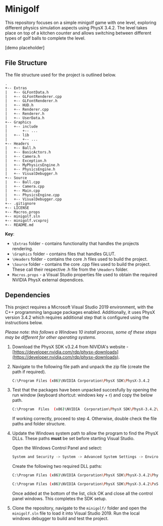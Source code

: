 # Minigolf

This repository focuses on a simple minigolf game with one level, exploring different physics simulation aspects using PhysX 3.4.2. The level takes place on top of a kitchen counter and allows switching between different types of golf balls to complete the level.

[demo placeholder]

## File Structure

The file structure used for the project is outlined below.

```pseudocode
.
+-- Extras
|   +-- GLFontData.h
|   +-- GLFontRenderer.cpp
|   +-- GLFontRenderer.h
|   +-- HUD.h
|   +-- Renderer.cpp
|   +-- Renderer.h
|   +-- UserData.h
+-- Graphics
|   +-- include
|       +-- ...
|   +-- lib
|       +-- ...
+-- Headers
|   +-- Ball.h
|   +-- BasicActors.h
|   +-- Camera.h
|   +-- Exception.h
|   +-- MyPhysicsEngine.h
|   +-- PhysicsEngine.h
|   +-- VisualDebugger.h
+-- Source
|   +-- Ball.cpp
|   +-- Camera.cpp
|   +-- Main.cpp
|   +-- PhysicsEngine.cpp
|   +-- VisualDebugger.cpp
+-- .gitignore
+-- LICENSE
+-- Macros.props
+-- minigolf.sln
+-- minigolf.vcxproj
+-- README.md
```

__Key__:

- `\Extras` folder - contains functionality that handles the projects rendering.
- `\Graphics` folder - contains files that handles GLUT.
- `\Headers` folder - contains the core .h files used to build the project.
- `\Source` folder - contains the core .cpp files used to build the project. These call their respective .h file from the `\Headers` folder.
- `Macros.props` - a Visual Studio properties file used to obtain the required NVIDIA PhysX external dependices.

## Dependencies

This project requires a Microsoft Visual Studio 2019 environment, with the C++ programming language packages enabled. Additionally, it uses PhysX version 3.4.2 which requires additional step that is configured using the instructions below.

_Please note: this follows a Windows 10 install process, some of these steps may be different for other operating systems._

1. Download the PhysX SDK v3.2.4 from NIVIDIA's website - [https://developer.nvidia.com/rdp/physx-downloads](https://developer.nvidia.com/rdp/physx-downloads).

2. Navigate to the following file path and unpack the zip file (create the path if required).

    ```bash
    C:\Program Files (x86)\NVIDIA Corporation\PhysX SDK\PhysX-3.4.2
    ```
  
3. Test that the packages have been unpacked succesfully by opening the run window (keyboard shortcut: windows key + r) and copy the below path.

    ```bash
    C:\Program  Files  (x86)\NVIDIA  Corporation\PhysX SDK\PhysX-3.4.2\PxShared\bin\vc15win64
    ```

    If working correctly, proceed to step 4. Otherwise, double check the file paths and folder structure.

4. Update the Windows system path to allow the program to find the PhysX DLLs. These paths __must__ be set before starting Visual Studio.

    Open the Windows Control Panel and select:

    ```bash
    System and Security -> System -> Advanced System Settings -> Environment Variables-> User variables for [user] -> Path -> New
    ```

    Create the following two required DLL paths:

    ```bash
    C:\Program Files (x86)\NVIDIA Corporation\PhysX SDK\PhysX-3.4.2\PhysX_3.4\Bin\vc15win64

    C:\Program Files (x86)\NVIDIA Corporation\PhysX SDK\PhysX-3.4.2\PxShared\bin\vc15win64
    ```

    Once added at the bottom of the list, click OK and close all the control panel windows. This completes the SDK setup.

5. Clone the repository, navigate to the `minigolf/` folder and open the `minigolf.sln` file to load it into Visual Studio 2019. Run the local windows debugger to build and test the project.

